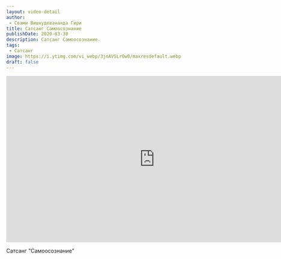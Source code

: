```yaml
---
layout: video-detail
author:
 - Свами Вишнудевананда Гири
title: Сатсанг Самоосознание
publishDate: 2020-03-30
description: Сатсанг Самоосознание. 
tags: 
 - Сатсанг
image: https://i.ytimg.com/vi_webp/3jnAVSLrOw0/maxresdefault.webp
draft: false
---
```


<iframe width="790" height="444" src="https://www.youtube.com/embed/3jnAVSLrOw0" frameborder="0" allowfullscreen=""></iframe> 

  Сатсанг "Самоосознание"

  

 